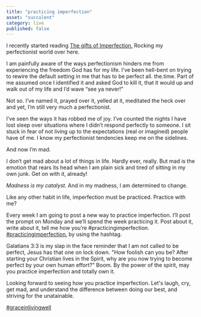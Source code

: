 ```yaml
---
title: "practicing imperfection"
asset: "succulent"
category: live
published: false
---
```


I recently started reading [The gifts of Imperfection.](http://www.amazon.com/The-Gifts-Imperfection-Supposed-Embrace/dp/159285849X)
Rocking my perfectionist world over here.

I am painfully aware of the ways perfectionism hinders me from experiencing the freedom God has for my life. I’ve been hell-bent on trying to rewire the default setting in me that has to be perfect all. the.time. Part of me assumed once I identified it and asked God to kill it, that it would up and walk out of my life and I’d wave “see ya never!” 

Not so. I’ve named it, prayed over it, yelled at it, meditated the heck over and yet, I’m still very much a perfectionist.

I’ve seen the ways it has robbed me of joy. I’ve counted the nights I have lost sleep over situations where I didn’t respond perfectly to someone. I sit stuck in fear of not living up to the expectations (real or imagined) people have of me. I know my perfectionist tendencies keep me on the sidelines.

And now I’m mad.

I don’t get mad about a lot of things in life. Hardly ever, really. But mad is the emotion that rears its head when I am plain sick and tired of sitting in my own junk. Get on with it, already!

*Madness is my catalyst.* And in my madness, I am determined to change.

Like any other habit in life, imperfection must be practiced. Practice with me?

Every week I am going to post a new way to practice imperfection. I’ll post the prompt on Monday and we’ll spend the week practicing it. Post about it, write about it, tell me how you’re #practicingimperfection.
[#practicingimperfection.](https://www.instagram.com/explore/tags/practicingimperfection/) by using the hashtag.

Galatians 3:3  is my slap in the face reminder that I am not called to be perfect, Jesus has that one on lock down. 
"How foolish can you be? After starting your Christian lives in the Spirit, why are you now trying to become perfect by your own human effort?" Boom. By the power of the spirit, may you practice imperfection and totally own it.

Looking forward to seeing how you practice imperfection. Let's laugh, cry, get mad, and understand the difference between doing our best, and striving for the unatainable.

[#graceinlivingwell](https://www.instagram.com/explore/tags/graceinlivingwell/)
